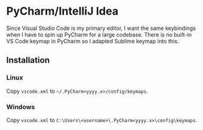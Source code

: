 # PyCharm/IntelliJ Idea

Since Visual Studio Code is my primary editor, I want the same keybindings when I have to spin up PyCharm for a large codebase. There is no built-in VS Code keymap in PyCharm so I adapted Sublime keymap into this.

## Installation
### Linux
Copy `vscode.xml` to `~/.PyCharm<yyyy.x>/config/keymaps`.

### Windows
Copy `vscode.xml` to `C:\Users\<username>\.PyCharm<yyyy.x>\config\keymaps`.
